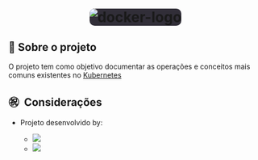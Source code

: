 <h1 align="center">
  <img style="background-color: #312e38; border-radius: 10px;" alt="docker-logo" src="https://www.google.com/url?sa=i&url=https%3A%2F%2Fwww.gratispng.com%2Fpng-owf75y%2F&psig=AOvVaw1T7I5uk1uFYuv89f-hU62x&ust=1631878927801000&source=images&cd=vfe&ved=0CAsQjRxqFwoTCNjkmr21g_MCFQAAAAAdAAAAABAJ" />
</h1>

## 🔖 Sobre o projeto

O projeto tem como objetivo documentar as operações e conceitos mais comuns existentes no [Kubernetes](https://kubernetes.io/pt-br/docs/concepts/overview/what-is-kubernetes/ "Kubernetes")

## ㊗ ️ Considerações

- Projeto desenvolvido by:

  - <a href="https://github.com/rafaelsanzio">
      <img src="https://img.shields.io/badge/-Rafael%20Sanzio-000000?style=flat&logo=GitHub&logoColor=#000000" />
    </a>

  - <a href="https://www.linkedin.com/in/rafael-sanzio-012778143/">
      <img src="https://img.shields.io/badge/-Rafael%20Sanzio-0077B5?style=flat&logo=LinkedIN&logoColor=#000000" />
    </a>
